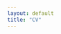 ```yaml
---
layout: default
title: "CV"
---
```


<object data="{{ site.url }}{{ site.baseurl }}/CV_mobin_4_27_24.pdf" width="1000" height="1000" type="application/pdf"></object>
